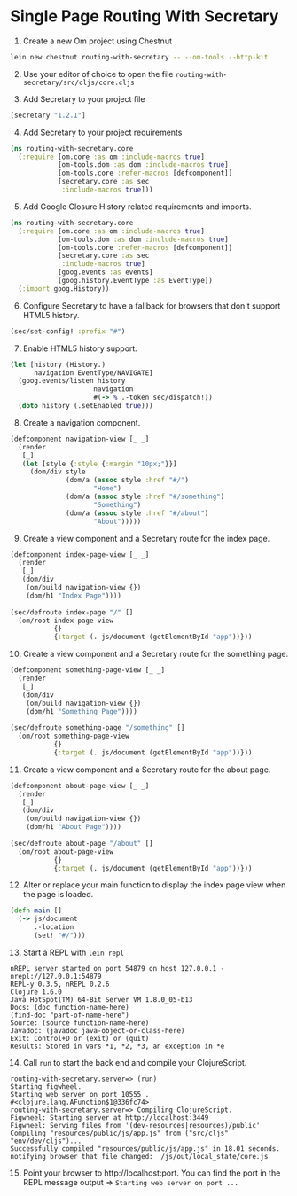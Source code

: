 # Single Page Routing With Secretary

1) Create a new Om project using Chestnut

```bash
lein new chestnut routing-with-secretary -- --om-tools --http-kit
```

2) Use your editor of choice to open the file `routing-with-secretary/src/cljs/core.cljs`

3) Add Secretary to your project file

```clojure
[secretary "1.2.1"]
```

4) Add Secretary to your project requirements

```clojure
(ns routing-with-secretary.core
  (:require [om.core :as om :include-macros true]
            [om-tools.dom :as dom :include-macros true]
            [om-tools.core :refer-macros [defcomponent]]
            [secretary.core :as sec
             :include-macros true]))
```

5) Add Google Closure History related requirements and imports.

```clojure
(ns routing-with-secretary.core
  (:require [om.core :as om :include-macros true]
            [om-tools.dom :as dom :include-macros true]
            [om-tools.core :refer-macros [defcomponent]]
            [secretary.core :as sec
             :include-macros true]
            [goog.events :as events]
            [goog.history.EventType :as EventType])
  (:import goog.History))
```
6) Configure Secretary to have a fallback for browsers that don't support HTML5 history.

```clojure
(sec/set-config! :prefix "#")
```

7) Enable HTML5 history support.

```clojure
(let [history (History.)
      navigation EventType/NAVIGATE]
  (goog.events/listen history
                     navigation
                     #(-> % .-token sec/dispatch!))
  (doto history (.setEnabled true)))
```

8) Create a navigation component.

```clojure
(defcomponent navigation-view [_ _]
  (render
   [_]
   (let [style {:style {:margin "10px;"}}]
     (dom/div style
              (dom/a (assoc style :href "#/") 
                     "Home")
              (dom/a (assoc style :href "#/something") 
                     "Something")
              (dom/a (assoc style :href "#/about") 
                     "About")))))
```

9) Create a view component and a Secretary route for the index page.

```clojure
(defcomponent index-page-view [_ _]
  (render
   [_]
   (dom/div
    (om/build navigation-view {})
    (dom/h1 "Index Page"))))
          
(sec/defroute index-page "/" []
  (om/root index-page-view
           {}
           {:target (. js/document (getElementById "app"))}))
```

10) Create a view component and a Secretary route for the something page.

```clojure
(defcomponent something-page-view [_ _]
  (render
   [_]
   (dom/div
    (om/build navigation-view {})
    (dom/h1 "Something Page"))))
          
(sec/defroute something-page "/something" []
  (om/root something-page-view
           {}
           {:target (. js/document (getElementById "app"))}))
```
11) Create a view component and a Secretary route for the about page.

```clojure
(defcomponent about-page-view [_ _]
  (render
   [_]
   (dom/div
    (om/build navigation-view {})
    (dom/h1 "About Page"))))
          
(sec/defroute about-page "/about" []
  (om/root about-page-view
           {}
           {:target (. js/document (getElementById "app"))}))
```

12) Alter or replace your main function to display the index page view when the page is loaded.

```clojure
(defn main []
  (-> js/document
      .-location
      (set! "#/")))
```
13) Start a REPL with `lein repl`

```
nREPL server started on port 54879 on host 127.0.0.1 - nrepl://127.0.0.1:54879
REPL-y 0.3.5, nREPL 0.2.6
Clojure 1.6.0
Java HotSpot(TM) 64-Bit Server VM 1.8.0_05-b13
Docs: (doc function-name-here)
(find-doc "part-of-name-here")
Source: (source function-name-here)
Javadoc: (javadoc java-object-or-class-here)
Exit: Control+D or (exit) or (quit)
Results: Stored in vars *1, *2, *3, an exception in *e
```

14) Call `run` to start the back end and compile your ClojureScript.

```
routing-with-secretary.server=> (run)
Starting figwheel.
Starting web server on port 10555 .
#<clojure.lang.AFunction$1@336fc74>
routing-with-secretary.server=> Compiling ClojureScript.
Figwheel: Starting server at http://localhost:3449
Figwheel: Serving files from '(dev-resources|resources)/public'
Compiling "resources/public/js/app.js" from ("src/cljs" "env/dev/cljs")...
Successfully compiled "resources/public/js/app.js" in 18.01 seconds.
notifying browser that file changed:  /js/out/local_state/core.js
```

15) Point your browser to http://localhost:port. You can find the port in the REPL message output =>  `Starting web server on port ...`
